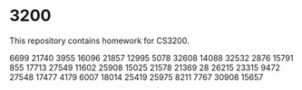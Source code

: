 # 3200
This repository contains homework for CS3200.

6699
21740
3955
16096
21857
12995
5078
32608
14088
32532
2876
15791
855
17713
27549
11602
25908
15025
21578
21369
28
26215
23315
9472
27548
17477
4179
6007
18014
25419
25975
8211
7767
30908
15657
